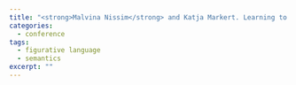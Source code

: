 ```yaml
---
title: "<strong>Malvina Nissim</strong> and Katja Markert. Learning to buy a Renault and talk to BMW: A supervised approach to conventional metonymy. In H. Bunt (ed.), <span><em>Proceedings of the 6th International Workshop on Computational Semantics</em></span>, Tilburg, The Netherlands, January 2005."
categories: 
  - conference
tags:
  - figurative language
  - semantics
excerpt: ""
---
```

